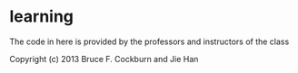 # learning

The code in here is provided by the professors and instructors of the class

Copyright (c) 2013 Bruce F. Cockburn and Jie Han
